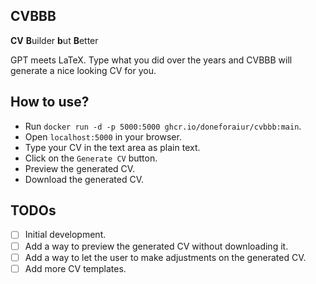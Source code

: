 ## CVBBB

**CV** **B**uilder **b**ut **B**etter

GPT meets LaTeX. Type what you did over the years and CVBBB will generate a nice looking CV for you.

## How to use?
- Run `docker run -d -p 5000:5000 ghcr.io/doneforaiur/cvbbb:main`.
- Open `localhost:5000` in your browser.
- Type your CV in the text area as plain text.
- Click on the `Generate CV` button.
- Preview the generated CV.
- Download the generated CV.


## TODOs

- [ ] Initial development.
- [ ] Add a way to preview the generated CV without downloading it.
- [ ] Add a way to let the user to make adjustments on the generated CV.
- [ ] Add more CV templates.
